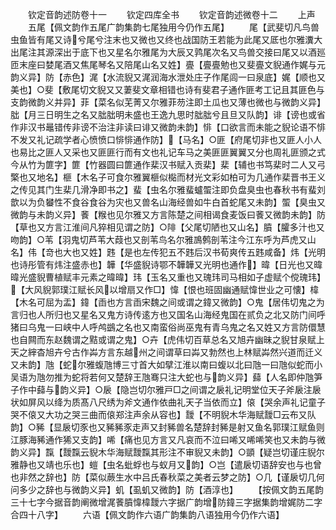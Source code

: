 <!-- { "loadSidebar": true } -->










　　钦定音韵述防卷十一
　　钦定四库全书
　　钦定音韵述微卷十二
　　上声
　　五尾【佩文韵作五尾广韵集韵七尾独用今仍作五尾】
　　尾【武斐切凡鸟兽虫鱼皆有尾又诗兮尾兮注末也又微也又终也战国防王若能为此尾又厎也尔雅瀵大出尾注其源深出于底下也又星名尔雅尾为大辰又鹑尾次名又鸟兽交接曰尾又以酒廵匝末座曰婪尾酒又焦尾琴名又陪尾山名又姓】亹【亹亹勉也又斐亹文貎通作娓与元韵义异】防【赤色】浘【水流貎又浘润海水泄处庄子作尾闾一曰泉底】娓【顺也又美也】○斐【敷尾切文貎又又萋斐文章相错也诗有斐君子通作匪考工记且其匪色与支韵微韵义并异】菲【菜名似芜菁又尔雅菲芴注即土瓜也又薄也微也与微韵义异】朏【月三日明生之名又朏朏明未盛也王逸九思时朏朏兮且旦又队韵】诽【谤也或省作非汉书鼂错传非谤不治注非读曰诽又微韵未韵】悱【口欲言而未能之貎论语不悱不发又礼记疏学者心愤愤口悱悱通作防】【马名】○匪【府尾切非也又匪人小人也易比之匪人又采也又匪匪行而有文也礼记车马之美匪匪翼翼又分也周礼匪颁之式今从竹为篚字】篚【竹器圆曰篚通作棐汉书赋入贡棐】棐【辅也书笃棐时二人又弓檠也又地名】榧【木名子可食尔雅翼榧似檆而材光文彩如柏可为几通作棐晋书王义之传见其门生棐几滑净即书之】蜚【虫名尔雅蜚蠦蜰注即负盘臭虫也春秋书有蜚刘歆以为负蠜性不食谷食谷为灾也又兽名山海经兽如牛白首蛇尾又未韵】蜰【臭虫又微韵与未韵义异】餥【糇也见尔雅又方言陈楚之间相谒食麦饭曰餥又微韵未韵】防【草也又方言江淮间凡猝相见谓之防】○陫【父尾切陋也又山名】膹【臛多汁也又吻韵】○苇【羽鬼切芦苇大葭也又剖苇鸟名尔雅鳭鹩剖苇注今江东呼为芦虎又山名】伟【竒也大也又姓】韪【是也左传犯五不韪后汉书荀爽传五韪咸备】炜【光明也诗彤管有炜注盛赤也】韡【华盛貎诗鄂不韡韡又光明也通作】暐【日光也又暐暐光盛貎曹植赋丰元素之暐暐】玮【玉名又重也又瑰玮司马相如子虚赋个傥瑰玮】【大风貎郭璞江赋长风以增扇又作□】愇【恨也班固幽通赋愇世业之可懐】椲【木名可屈为盂】鍏【臿也方言臿宋魏之间或谓之鍏又微韵】○鬼【居伟切鬼之为言归也人所归也又星名又鬼方诗传逺方也又国名山海经鬼国在贰负之北又防门间呼猪曰乌鬼一曰峡中人呼鸬鷀之名也又南蛮俗尚巫鬼有青乌鬼之名又姓又方言防儇慧也自闗而东赵魏谓之黠或谓之鬼】○卉【虎伟切百草总名又旭卉幽昧之貎甘泉赋上天之縡杳旭卉兮古作芔方言东越州之间谓草曰芔又勃然也上林赋芔然兴道而迁义又未韵】虺【蛇尔雅蝮虺博三寸首大如擘江淮以南曰蝮以北曰虺一曰虺似蛇而小吴语为虺勿推为蛇将若何又楚辞王虺骞只注大蛇也与韵义异】蘬【人名即仲虺笋子作中蘬与韵义异】○扆【隐岂切尔雅戸□之间谓之扆礼记明堂位天子斧扆注扆状如屏风以绛为质髙八尺绣为斧文通作依曲礼天子当依而立】偯【哭余声礼记童子哭不偯又大功之哭三曲而偯郑注声余从容也】靉【不明貎木华海赋靉□云布又队韵】○豨【显扆切豕也又豨豨豕走声又封豨兽名楚辞封豨是射又鱼名郭璞江赋鱼则江豚海豨通作狶又支韵】唏【痛也见方言又凡哀而不泣曰唏又唏唏笑也又未韵与微韵义异】霼【靉霼云貎木华海赋靉霼其形注不审貎又未韵】○顗【疑岂切谨庄貎尔雅静也又靖也乐也】螘【虫名蚍蜉也与蚁月又韵】○岂【遣扆切语辞安也与也曾也非然之辞也】防【菜似蕨生水中吕氏春秋菜之美者云梦之防】○几【谨扆切几何问多少之辞也与微韵义异】虮【虱虮又微韵】防【酒淳也】
　　【按佩文韵五尾韵三十七字今据音韵阐微增浘餥膹愇椲靉六字据广韵增防鍏三字据集韵增娓防二字合四十八字】
　　六语【佩文韵作六语广韵集韵八语独用今仍作六语】
